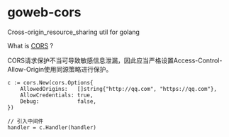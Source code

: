# goweb-cors
Cross-origin_resource_sharing util for golang

What is [CORS](https://en.wikipedia.org/wiki/Cross-origin_resource_sharing) ?

CORS请求保护不当可导致敏感信息泄漏，因此应当严格设置Access-Control-Allow-Origin使用同源策略进行保护。

```
c := cors.New(cors.Options{
	AllowedOrigins:   []string{"http://qq.com", "https://qq.com"},
	AllowCredentials: true,
	Debug:            false,
})

// 引入中间件
handler = c.Handler(handler)
```
